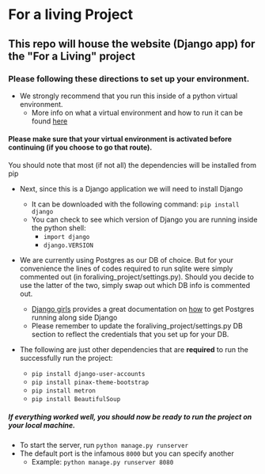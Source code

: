 # For a living Project
## This repo will house the website (Django app) for the "For a Living" project

### Please following these directions to set up your environment.

* We strongly recommend that you run this inside of a python virtual environment. 
  * More info on what a virtual environment and how to run it can be found [here](http://docs.python-guide.org/en/latest/dev/virtualenvs/)

#### Please make sure that your virtual environment is activated before continuing (if you choose to go that route).

You should note that most (if not all) the dependencies will be installed from pip
* Next, since this is a Django application we will need to install Django
  * It can be downloaded with the following command: `pip install django`
  * You can check to see which version of Django you are running inside the python shell:
    * `import django`
    * `django.VERSION`

* We are currently using Postgres as our DB of choice. But for your convenience the lines of codes required to run sqlite were simply commented out (in foraliving_project/settings.py). Should you decide to use the latter of the two, simply swap out which DB info is commented out.
  * [Django girls](https://djangogirls.org/) provides a great documentation on [how](https://djangogirls.gitbooks.io/django-girls-tutorial-extensions/content/optional_postgresql_installation/) to get Postgres running along side Django
  * Please remember to update the foraliving_project/settings.py DB section to reflect the credentials that you set up for your DB.

* The following are just other dependencies that are **required** to run the successfully run the project:
  * `pip install django-user-accounts`
  * `pip install pinax-theme-bootstrap`
  * `pip install metron`
  * `pip install BeautifulSoup`

##### If everything worked well, you should now be ready to run the project on your local machine.
  * To start the server, run `python manage.py runserver`
  * The default port is the infamous `8000` but you can specify another
    * Example: `python manage.py runserver 8080`
  